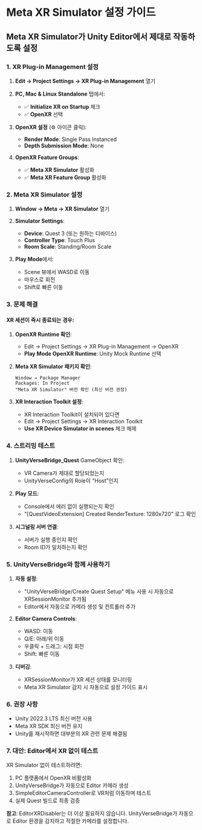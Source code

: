 # Meta XR Simulator 설정 가이드

## Meta XR Simulator가 Unity Editor에서 제대로 작동하도록 설정

### 1. XR Plug-in Management 설정

1. **Edit → Project Settings → XR Plug-in Management** 열기

2. **PC, Mac & Linux Standalone** 탭에서:
   - ✅ **Initialize XR on Startup** 체크
   - ✅ **OpenXR** 선택
   
3. **OpenXR 설정** (⚙️ 아이콘 클릭):
   - **Render Mode**: Single Pass Instanced
   - **Depth Submission Mode**: None
   
4. **OpenXR Feature Groups**:
   - ✅ **Meta XR Simulator** 활성화
   - ✅ **Meta XR Feature Group** 활성화

### 2. Meta XR Simulator 설정

1. **Window → Meta → XR Simulator** 열기

2. **Simulator Settings**:
   - **Device**: Quest 3 (또는 원하는 디바이스)
   - **Controller Type**: Touch Plus
   - **Room Scale**: Standing/Room Scale

3. **Play Mode**에서:
   - Scene 뷰에서 WASD로 이동
   - 마우스로 회전
   - Shift로 빠른 이동

### 3. 문제 해결

#### XR 세션이 즉시 종료되는 경우:

1. **OpenXR Runtime 확인**:
   - Edit → Project Settings → XR Plug-in Management → OpenXR
   - **Play Mode OpenXR Runtime**: Unity Mock Runtime 선택

2. **Meta XR Simulator 패키지 확인**:
   ```
   Window → Package Manager
   Packages: In Project
   "Meta XR Simulator" 버전 확인 (최신 버전 권장)
   ```

3. **XR Interaction Toolkit 설정**:
   - XR Interaction Toolkit이 설치되어 있다면
   - Edit → Project Settings → XR Interaction Toolkit
   - **Use XR Device Simulator in scenes** 체크 해제

### 4. 스트리밍 테스트

1. **UnityVerseBridge_Quest** GameObject 확인:
   - VR Camera가 제대로 할당되었는지
   - UnityVerseConfig의 Role이 "Host"인지

2. **Play 모드**:
   - Console에서 에러 없이 실행되는지 확인
   - "[QuestVideoExtension] Created RenderTexture: 1280x720" 로그 확인

3. **시그널링 서버 연결**:
   - 서버가 실행 중인지 확인
   - Room ID가 일치하는지 확인

### 5. UnityVerseBridge와 함께 사용하기

1. **자동 설정**:
   - "UnityVerseBridge/Create Quest Setup" 메뉴 사용 시 자동으로 XRSessionMonitor 추가됨
   - Editor에서 자동으로 카메라 생성 및 컨트롤러 추가

2. **Editor Camera Controls**:
   - WASD: 이동
   - Q/E: 아래/위 이동  
   - 우클릭 + 드래그: 시점 회전
   - Shift: 빠른 이동

3. **디버깅**:
   - XRSessionMonitor가 XR 세션 상태를 모니터링
   - Meta XR Simulator 감지 시 자동으로 설정 가이드 표시

### 6. 권장 사항

- Unity 2022.3 LTS 최신 버전 사용
- Meta XR SDK 최신 버전 유지
- Unity를 재시작하면 대부분의 XR 관련 문제 해결됨

### 7. 대안: Editor에서 XR 없이 테스트

XR Simulator 없이 테스트하려면:
1. PC 플랫폼에서 OpenXR 비활성화
2. UnityVerseBridge가 자동으로 Editor 카메라 생성
3. SimpleEditorCameraController로 VR처럼 이동하며 테스트
4. 실제 Quest 빌드로 최종 검증

**참고**: EditorXRDisabler는 더 이상 필요하지 않습니다. UnityVerseBridge가 자동으로 Editor 환경을 감지하고 적절한 카메라를 설정합니다.